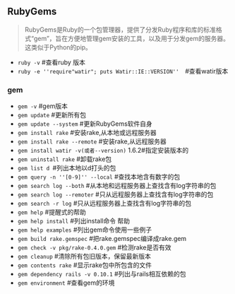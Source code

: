 ## RubyGems
> RubyGems是Ruby的一个包管理器，提供了分发Ruby程序和库的标准格式“gem”，旨在方便地管理gem安装的工具，以及用于分发gem的服务器。这类似于Python的pip。


- `ruby -v` #查看ruby 版本
- `ruby -e ''require"watir"; puts Watir::IE::VERSION''`　#查看watir版本

### gem
- `gem -v` #gem版本
- `gem update` #更新所有包
- `gem update --system` #更新RubyGems软件自身
- `gem install rake` #安装rake,从本地或远程服务器
- `gem install rake --remote` #安装rake,从远程服务器
- `gem install watir -v(或者--version)` 1.6.2#指定安装版本的
- `gem uninstall rake` #卸载rake包
- `gem list d `#列出本地以d打头的包
- `gem query -n ''[0-9]'' --local` #查找本地含有数字的包
- `gem search log --both` #从本地和远程服务器上查找含有log字符串的包
- `gem search log --remoter` #只从远程服务器上查找含有log字符串的包
- `gem search -r log` #只从远程服务器上查找含有log字符串的包
- `gem help` #提醒式的帮助
- `gem help install` #列出install命令 帮助
- `gem help examples` #列出gem命令使用一些例子
- `gem build rake.gemspec` #把rake.gemspec编译成rake.gem
- `gem check -v pkg/rake-0.4.0.gem` #检测rake是否有效
- `gem cleanup` #清除所有包旧版本，保留最新版本
- `gem contents rake` #显示rake包中所包含的文件
- `gem dependency rails -v 0.10.1` #列出与rails相互依赖的包
- `gem environment` #查看gem的环境